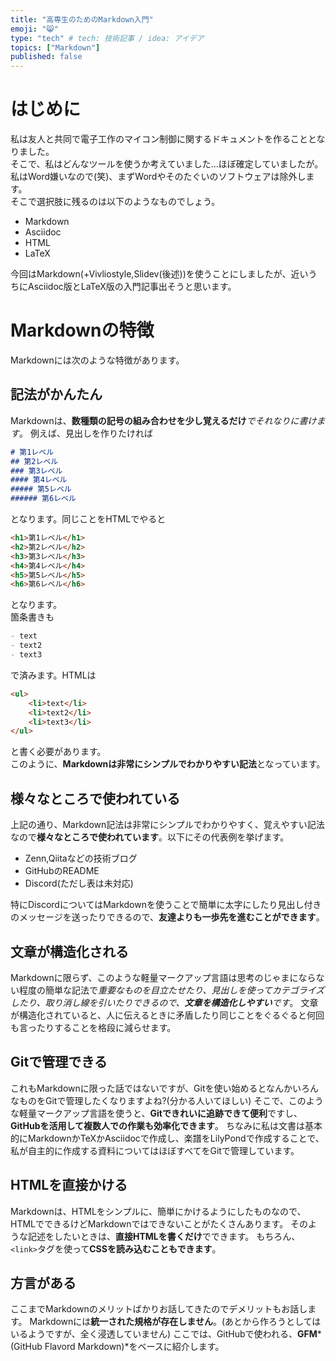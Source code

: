 ```yaml
---
title: "高専生のためのMarkdown入門"
emoji: "😸"
type: "tech" # tech: 技術記事 / idea: アイデア
topics: ["Markdown"]
published: false
---
```


# はじめに
私は友人と共同で電子工作のマイコン制御に関するドキュメントを作ることとなりました。  
そこで、私はどんなツールを使うか考えていました...ほぼ確定していましたが。  
私はWord嫌いなので(笑)、まずWordやそのたぐいのソフトウェアは除外します。  
そこで選択肢に残るのは以下のようなものでしょう。

- Markdown
- Asciidoc
- HTML
- LaTeX

今回はMarkdown(+Vivliostyle,Slidev(後述))を使うことにしましたが、近いうちにAsciidoc版とLaTeX版の入門記事出そうと思います。  

# Markdownの特徴

Markdownには次のような特徴があります。

## 記法がかんたん
Markdownは、**数種類の記号の組み合わせを少し覚えるだけ***でそれなりに書けます*。
例えば、見出しを作りたければ
```md
# 第1レベル
## 第2レベル
### 第3レベル
#### 第4レベル
##### 第5レベル
###### 第6レベル
```
となります。同じことをHTMLでやると
```html
<h1>第1レベル</h1>
<h2>第2レベル</h2>
<h3>第3レベル</h3>
<h4>第4レベル</h4>
<h5>第5レベル</h5>
<h6>第6レベル</h6>
```
となります。  
箇条書きも
```md
- text
- text2
- text3
```
で済みます。HTMLは
```html
<ul>
    <li>text</li>
    <li>text2</li>
    <li>text3</li>
</ul>
```
と書く必要があります。  
このように、**Markdownは非常にシンプルでわかりやすい記法**となっています。

## 様々なところで使われている

上記の通り、Markdown記法は非常にシンプルでわかりやすく、覚えやすい記法なので**様々なところで使われています**。以下にその代表例を挙げます。

- Zenn,Qiitaなどの技術ブログ
- GitHubのREADME
- Discord(ただし表は未対応)

特にDiscordについてはMarkdownを使うことで簡単に太字にしたり見出し付きのメッセージを送ったりできるので、**友達よりも一歩先を進むことができます**。

## 文章が構造化される

Markdownに限らず、このような軽量マークアップ言語は思考のじゃまにならない程度の簡単な記法で*重要なものを目立たせたり、見出しを使ってカテゴライズしたり、取り消し線を引いたりできるので、**文章を構造化しやすい**です*。
文章が構造化されていると、人に伝えるときに矛盾したり同じことをぐるぐると何回も言ったりすることを格段に減らせます。

## Gitで管理できる

これもMarkdownに限った話ではないですが、Gitを使い始めるとなんかいろんなものをGitで管理したくなりますよね?(分かる人いてほしい)
そこで、このような軽量マークアップ言語を使うと、**Gitできれいに追跡できて便利**ですし、**GitHubを活用して複数人での作業も効率化できます**。
ちなみに私は文書は基本的にMarkdownかTeXかAsciidocで作成し、楽譜をLilyPondで作成することで、私が自主的に作成する資料についてはほぼすべてをGitで管理しています。

## HTMLを直接かける

Markdownは、HTMLをシンプルに、簡単にかけるようにしたものなので、HTMLでできるけどMarkdownではできないことがたくさんあります。
そのような記述をしたいときは、**直接HTMLを書くだけ**でできます。
もちろん、`<link>`タグを使って**CSSを読み込むこともできます**。


## 方言がある

ここまでMarkdownのメリットばかりお話してきたのでデメリットもお話します。
Markdownには**統一された規格が存在しません**。(あとから作ろうとしてはいるようですが、全く浸透していません)
ここでは、GitHubで使われる、**GFM***(GitHub Flavord Markdown)*をベースに紹介します。